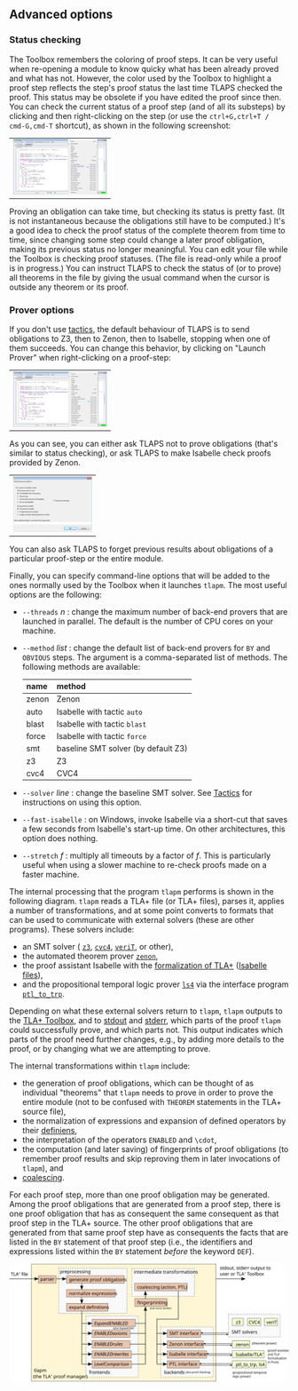 ## Advanced options
<div class="hr"></div>


### Status checking
<div class="hr"></div>

The Toolbox remembers the coloring of proof steps. It can be very useful
when re-opening a module to know quicky what has been already proved and
what has not. However, the color used by the Toolbox to highlight a
proof step reflects the step's proof status the last time TLAPS checked
the proof. This status may be obsolete if you have edited the proof
since then. You can check the current status of a proof step (and of all
its substeps) by clicking and then right-clicking on the step (or use
the `ctrl+G,ctrl+T / cmd-G,cmd-T` shortcut), as shown in the
following screenshot:

<div class="bg">

|                                                            |
|------------------------------------------------------------|
| [![screenshot](screenshots/ao0s.png)](screenshots/ao0.png) |

</div>

Proving an obligation can take time, but checking its status is pretty
fast. (It is not instantaneous because the obligations still have to be
computed.) It's a good idea to check the proof status of the complete
theorem from time to time, since changing some step could change a later
proof obligation, making its previous status no longer meaningful. You
can edit your file while the Toolbox is checking proof statuses. (The
file is read-only while a proof is in progress.) You can instruct TLAPS
to check the status of (or to prove) all theorems in the file by giving
the usual command when the cursor is outside any theorem or its proof.


### Prover options
<div class="hr"></div>

If you don't use [tactics](tactics.html), the default behaviour of TLAPS
is to send obligations to Z3, then to Zenon, then to Isabelle, stopping
when one of them succeeds. You can change this behavior, by clicking on
"Launch Prover" when right-clicking on a proof-step:

<div class="bg">

|                                                            |
|------------------------------------------------------------|
| [![screenshot](screenshots/ao1s.png)](screenshots/ao1.png) |

</div>

As you can see, you can either ask TLAPS not to prove obligations
(that's similar to status checking), or ask TLAPS to make Isabelle check
proofs provided by Zenon.

<div class="bg">

|                                                            |
|------------------------------------------------------------|
| [![screenshot](screenshots/ao2s.png)](screenshots/ao2.png) |

</div>

You can also ask TLAPS to forget previous results about obligations of a
particular proof-step or the entire module.

Finally, you can specify command-line options that will be added to the
ones normally used by the Toolbox when it launches `tlapm`. The most
useful options are the following:

- `--threads` *n* : change the maximum number of back-end provers that are
  launched in parallel. The default is the number of CPU cores on your machine.
- `--method` *list* : change the default list of back-end provers for
  `BY` and `OBVIOUS` steps. The argument is a comma-separated list of
  methods. The following methods are available:

  | name  | method                              |
  |-------|-------------------------------------|
  | zenon | Zenon                               |
  | auto  | Isabelle with tactic `auto`         |
  | blast | Isabelle with tactic `blast`        |
  | force | Isabelle with tactic `force`        |
  | smt   | baseline SMT solver (by default Z3) |
  | z3    | Z3                                  |
  | cvc4  | CVC4                                |

- `--solver` *line* : change the baseline SMT solver. See
  [Tactics](tactics.html#solvers) for instructions on using this option.
-   `--fast-isabelle` : on Windows, invoke Isabelle via a short-cut that
  saves a few seconds from Isabelle's start-up time. On other
  architectures, this option does nothing.
- `--stretch` *f* : multiply all timeouts by a factor of *f*. This is
  particularly useful when using a slower machine to re-check proofs
  made on a faster machine.

The internal processing that the program `tlapm` performs is shown in
the following diagram. `tlapm` reads a TLA+ file (or TLA+ files), parses
it, applies a number of transformations, and at some point converts to
formats that can be used to communicate with external solvers (these are
other programs). These solvers include:

- an SMT solver (
  [`z3`](https://en.wikipedia.org/wiki/Z3_Theorem_Prover),
  [`cvc4`](https://cvc4.github.io),
  [`veriT`](https://www.verit-solver.org), or other),
- the automated theorem prover [`zenon`](http://zenon-prover.org),
- the proof assistant Isabelle with the [formalization of TLA+](
      https://members.loria.fr/SMerz/projects/tlaps/index.html)
  ([Isabelle files](
      https://github.com/tlaplus/tlapm/tree/master/isabelle)),
- and the propositional temporal logic prover
  [`ls4`](https://github.com/quickbeam123/ls4) via the interface program
  [`ptl_to_trp`](https://cgi.csc.liv.ac.uk/~konev/software/trp++/translator/).

Depending on what these external solvers return to `tlapm`, `tlapm`
outputs to the [TLA+ Toolbox](
    https://lamport.azurewebsites.net/tla/toolbox.html),
and to [stdout](
    https://en.wikipedia.org/wiki/Standard_streams#Standard_output_(stdout))
and [stderr](
    https://en.wikipedia.org/wiki/Standard_streams#Standard_error_(stderr)),
which parts of the proof `tlapm` could successfully prove, and which
parts not. This output indicates which parts of the proof need further
changes, e.g., by adding more details to the proof, or by changing what
we are attempting to prove.

The internal transformations within `tlapm` include:

- the generation of proof obligations, which can be thought of as
  individual "theorems" that `tlapm` needs to prove in order to prove
  the entire module (not to be confused with `THEOREM` statements in
  the TLA+ source file),
- the normalization of expressions and expansion of defined operators
  by their [definiens](https://en.wiktionary.org/wiki/definiens),
- the interpretation of the operators `ENABLED` and `\cdot`,
- the computation (and later saving) of fingerprints of proof
  obligations (to remember proof results and skip reproving them in
  later invocations of `tlapm`), and
- [coalescing](https://arxiv.org/abs/1409.3819).

For each proof step, more than one proof obligation may be generated.
Among the proof obligations that are generated from a proof step, there
is one proof obligation that has as consequent the same consequent as
that proof step in the TLA+ source. The other proof obligations that are
generated from that same proof step have as consequents the facts that
are listed in the `BY` statement of that proof step (i.e., the
identifiers and expressions listed within the `BY` statement *before*
the keyword `DEF`).

![TLAPS architecture](../img/tlaps_arch.svg)
